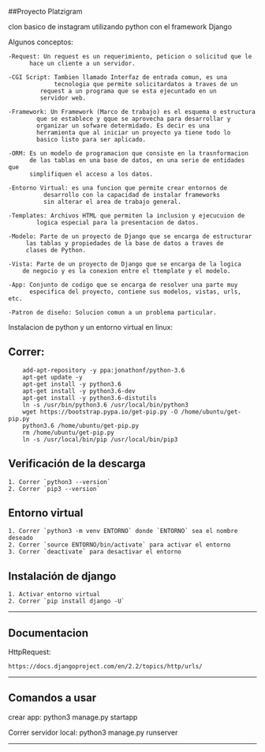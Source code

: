##Proyecto Platzigram

clon basico de instagram utilizando python con el framework Django

Algunos conceptos:

	-Request: Un request es un requerimiento, peticion o solicitud que le
		  hace un cliente a un servidor.
		  
	-CGI Script: Tambien llamado Interfaz de entrada comun, es una
	     	     tecnologia que permite solicitardatos a traves de un
		     request a un programa que se esta ejecuntado en un
		     servidor web.
		     
	-Framework: Un Framework (Marco de trabajo) es el esquema o estructura
		    que se establece y qque se aprovecha para desarrollar y
		    organizar un sofware determidado. Es decir es una
		    herramienta que al iniciar un proyecto ya tiene todo lo
		    basico listo para ser aplicado.
		    
	-ORM: Es un modelo de programacion que consiste en la trasnformacion
	      de las tablas en una base de datos, en una serie de entidades que
	      simplifiquen el acceso a los datos.
	      
	-Entorno Virtual: es una funcion que permite crear entornos de
		 	  desarrollo con la capacidad de instalar frameworks
			  sin alterar el area de trabajo general.

	-Templates: Archivos HTML que permiten la inclusion y ejecucuion de
		    logica especial para la presentacion de datos.
		    
	-Modelo: Parte de un proyecto de Django que se encarga de estructurar
		 las tablas y propiedades de la base de datos a traves de
		 clases de Python.
		 
	-Vista: Parte de un proyecto de Django que se encarga de la logica
		de negocio y es la conexion entre el ttemplate y el modelo.
		
	-App: Conjunto de codigo que se encarga de resolver una parte muy
	      especifica del proyecto, contiene sus modelos, vistas, urls, etc.
	      
	-Patron de diseño: Solucion comun a un problema particular.


Instalacion de python y un entorno virtual en linux:
## Correr:

	    add-apt-repository -y ppa:jonathonf/python-3.6
	    apt-get update -y	       
	    apt-get install -y python3.6
	    apt-get install -y python3.6-dev
	    apt-get install -y python3.6-distutils
	    ln -s /usr/bin/python3.6 /usr/local/bin/python3
	    wget https://bootstrap.pypa.io/get-pip.py -O /home/ubuntu/get-pip.py
	    python3.6 /home/ubuntu/get-pip.py
	    rm /home/ubuntu/get-pip.py
	    ln -s /usr/local/bin/pip /usr/local/bin/pip3
	    

## Verificación de la descarga

   	1. Correr `python3 --version`
   	2. Correr `pip3 --version`

## Entorno virtual

   	1. Correr `python3 -m venv ENTORNO` donde `ENTORNO` sea el nombre deseado
	2. Correr `source ENTORNO/bin/activate` para activar el entorno
	3. Correr `deactivate` para desactivar el entorno

## Instalación de django

   	1. Activar entorno virtual
	2. Correr `pip install django -U`

----------------------------------------------------------------------
## Documentacion

HttpRequest:

	https://docs.djangoproject.com/en/2.2/topics/http/urls/

-------------------------------------
## Comandos a usar

crear app:
      python3 manage.py startapp

Correr servidor local:
       python3 manage.py runserver

-------------------------------------